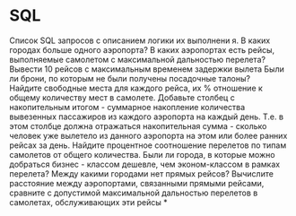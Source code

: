 # SQL
Список SQL запросов с описанием логики их выполнени я.
В каких городах больше одного аэропорта?
В каких аэропортах есть рейсы, выполняемые самолетом с максимальной дальностью перелета?
Вывести 10 рейсов с максимальным временем задержки вылета
Были ли брони, по которым не были получены посадочные талоны?   
Найдите свободные места для каждого рейса, их % отношение к общему количеству мест в самолете.
Добавьте столбец с накопительным итогом - суммарное накопление количества вывезенных пассажиров из каждого аэропорта на каждый день. Т.е. в этом столбце должна отражаться накопительная сумма - сколько человек уже вылетело из данного аэропорта на этом или более ранних рейсах за день.
Найдите процентное соотношение перелетов по типам самолетов от общего количества.
Были ли города, в которые можно  добраться бизнес - классом дешевле, чем эконом-классом в рамках перелета?
Между какими городами нет прямых рейсов?
Вычислите расстояние между аэропортами, связанными прямыми рейсами, сравните с допустимой максимальной дальностью перелетов  в самолетах, обслуживающих эти рейсы *

